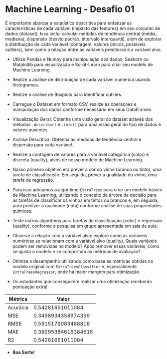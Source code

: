 # Machine Learning - Desafio 01

É importante abordar a estatística descritiva para enfatizar as características de cada variável (impacto das features) em seu conjunto de dados (dataset). Isso inclui calcular medidas de tendência central (média, mediana), dispersão (desvio padrão, intervalo interquartil), além de explorar a distribuição de cada variável (contagem, valores únicos, possíveis outliers), bem como a relação entre as variáveis preditoras e a variável alvo. 

- Utilize Pandas e Numpy para manipulação dos dados, Seaborn ou Matplotlib para visualização e Scikit-Learn para criar seu modelo de Machine Learning. 

- Realize a análise de distribuição de cada variável numérica usando histogramas.

- Realize a análise de Boxplots para identificar outliers.

- Carregue o Dataset em formato CSV, realize as operaçoes e manipulação dos dados conforme necessário em seus DataFrames. 

- Visualização Geral: Obtenha uma visão geral do dataset através dos métodos `.describe()` e `.info()` para uma visão geral do tipo de dados e valores ausentes.

- Análise Descritiva: Obtenha as medidas de tendência central e dispersão para cada variável.

- Realize a contagem de valores para a variável categórica (color) e discreta (quality), alvos de nosso modelo de Machine Learning. 

- Nosso primeiro objetivo era prever a cor do vinho (branco ou tinto), uma tarefa de classificação. Em seguida, prever a qualidade do vinho, uma tarefa de regressão. 

- Para isso adotamos o algoritimo `ExtraTrees` para criar um modelo básico de Machine Learning, utilizando o conceito de árvore de decisão para as tarefas de classificar os vinhos em tintos ou brancos e, em seguida, para predizer a qualidade (nota) conforme análise de suas propriedades químicas. 

- Teste outros algoritmos para tarefas de classificação (color) e regressão (quality), conforme a pesquisa em grupo apresentada em sala de aula. 

- Observe a relação com a variável alvo: explore como as variáveis numéricas se relacionam com a variável alvo (quality). Quais variáveis podem ser removidas no modelo? Após remover essas variáveis, como se ajusta o modelo e se comportam as métricas de avaliação? 

- Otimize o desempenho utilizando como base as métricas obtidas no modelo original com `ExtraTreesClassifier` e, especialmente `ExtraTreesRegressor`, onde há maior margem para otimização. 

- Os estudantes que conseguirem realizar uma otimização receberão pontuação extra! 

| Métrica | Valor                 |
|---------|-----------------------|
| Acurácia| 0.54281651011084      |
| MSE     | 0.3498934358974359    |
| RMSE    | 0.5915179083488816    |
| MAE     | 0.39295384615384615   |
| R2      | 0.54281651011084      |

- **Boa Sorte!** 